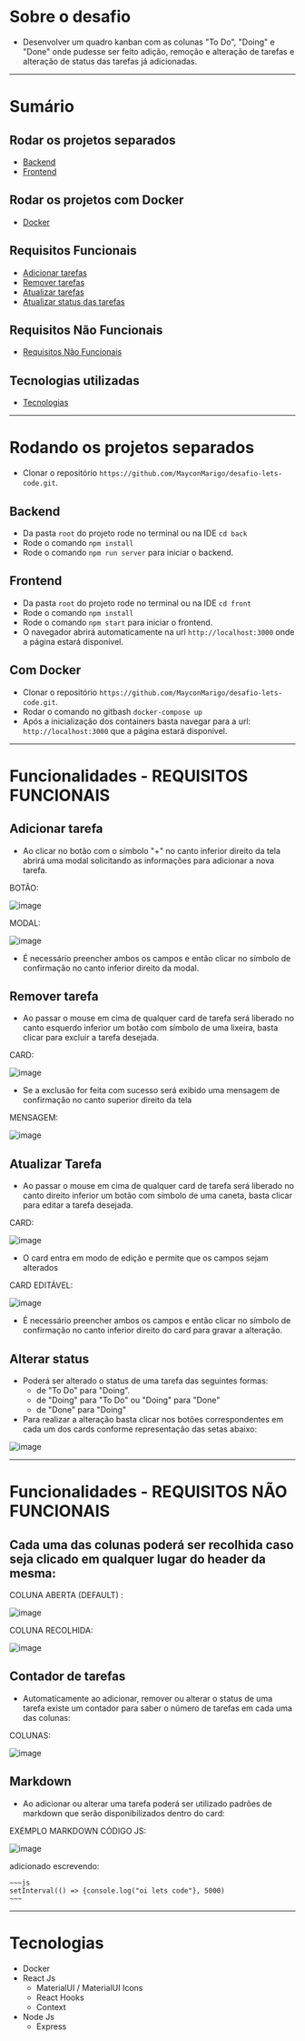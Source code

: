 # Sobre o desafio

* Desenvolver um quadro kanban com as colunas "To Do", "Doing" e "Done" onde pudesse ser feito adição, remoção e alteração de tarefas e alteração de status das tarefas já adicionadas. 

-----------------------------------------------------------------------------------

# Sumário

## Rodar os projetos separados

* <a href="#back">Backend</a><br/>
* <a href="#front">Frontend</a><br/>

## Rodar os projetos com Docker
* <a href="#docker"> Docker </a><br/>

## Requisitos Funcionais

* <a href="#add-task"> Adicionar tarefas </a><br/>
* <a href="#remove-task"> Remover tarefas </a><br/>
* <a href="#update-task"> Atualizar tarefas </a><br/>
* <a href="#update-task-status"> Atualizar status das tarefas </a><br/>

## Requisitos Não Funcionais

* <a href="#nfr">Requisitos Não Funcionais</a>

## Tecnologias utilizadas

* <a href="#tech">Tecnologias</a>

-----------------------------------------------------------------------------------

# Rodando os projetos separados
* Clonar o repositório ```https://github.com/MayconMarigo/desafio-lets-code.git```.

<div id="back"></div>

## Backend
* Da pasta ```root``` do projeto rode no terminal ou na IDE ```cd back```
* Rode o comando ```npm install```
* Rode o comando ```npm run server``` para iniciar o backend.

<div id="front"></div>

## Frontend
* Da pasta ```root``` do projeto rode no terminal ou na IDE ```cd front```
* Rode o comando ```npm install```
* Rode o comando ```npm start``` para iniciar o frontend.
* O navegador abrirá automaticamente na url ```http://localhost:3000``` onde a página estará disponível.

<div id="docker"></div>

## Com Docker

* Clonar o repositório ```https://github.com/MayconMarigo/desafio-lets-code.git```.
* Rodar o comando no gitbash ```docker-compose up```
* Após a inicialização dos containers basta navegar para a url: ```http://localhost:3000``` que a página estará disponível.

-----------------------------------------------------------------------------------

# Funcionalidades - REQUISITOS FUNCIONAIS

<div id="add-task"></div>

## Adicionar tarefa

* Ao clicar no botão com o símbolo "+" no canto inferior direito da tela abrirá uma modal solicitando as informações para adicionar a nova tarefa.

BOTÃO:

![image](https://user-images.githubusercontent.com/67290959/167441290-f3ce2171-4543-4b65-ab4d-049fe917d47f.png)

MODAL:

![image](https://user-images.githubusercontent.com/67290959/167440603-67a2cbae-ff4d-4beb-b048-be10e387367f.png)

* É necessário preencher ambos os campos e então clicar no símbolo de confirmação no canto inferior direito da modal.

<div id="remove-task"></div>

## Remover tarefa
* Ao passar o mouse em cima de qualquer card de tarefa será liberado no canto esquerdo inferior um botão com símbolo de uma lixeira, basta clicar para excluir a tarefa desejada.

CARD: 

![image](https://user-images.githubusercontent.com/67290959/167442875-a65938df-da45-4ce9-bf01-a18a46472c63.png)

* Se a exclusão for feita com sucesso será exibido uma mensagem de confirmação no canto superior direito da tela

MENSAGEM:

![image](https://user-images.githubusercontent.com/67290959/167441134-bf29eb8f-9a96-4685-80a0-033487691c3c.png)

<div id="update-task"></div>

## Atualizar Tarefa
* Ao passar o mouse em cima de qualquer card de tarefa será liberado no canto direito inferior um botão com símbolo de uma caneta, basta clicar para editar a tarefa desejada.

CARD:

![image](https://user-images.githubusercontent.com/67290959/167442569-81f27002-5d79-47a3-be6a-28b23c914316.png)

* O card entra em modo de edição e permite que os campos sejam alterados

CARD EDITÁVEL:

![image](https://user-images.githubusercontent.com/67290959/167443137-c7401b68-7461-4a08-9227-87d203353963.png)

* É necessário preencher ambos os campos e então clicar no símbolo de confirmação no canto inferior direito do card para gravar a alteração.

<div id="update-task-status"></div>

## Alterar status
* Poderá ser alterado o status de uma tarefa das seguintes formas:
    * de "To Do" para "Doing".
    * de "Doing" para "To Do" ou "Doing" para "Done"
    * de "Done" para "Doing"
* Para realizar a alteração basta clicar nos botões correspondentes em cada um dos cards conforme representação das setas abaixo:

![image](https://user-images.githubusercontent.com/67290959/167442205-b9877368-b8be-4414-a8f0-3d52daf02ad9.png)

<div id="nfr"></div>

-----------------------------------------------------------------------------------

# Funcionalidades - REQUISITOS NÃO FUNCIONAIS

## Cada uma das colunas poderá ser recolhida caso seja clicado em qualquer lugar do header da mesma:

COLUNA ABERTA (DEFAULT) : 

![image](https://user-images.githubusercontent.com/67290959/167444058-37468beb-e3a3-47f1-b3f8-44903b6e76c8.png)

COLUNA RECOLHIDA:

![image](https://user-images.githubusercontent.com/67290959/167444130-30d0c603-a560-4ba3-8528-6f06edfa70b5.png)

## Contador de tarefas

* Automaticamente ao adicionar, remover ou alterar o status de uma tarefa existe um contador para saber o número de tarefas em cada uma das colunas:

COLUNAS:

![image](https://user-images.githubusercontent.com/67290959/167444603-f89f1987-f317-4995-b8f4-0d18604b65a2.png)

## Markdown

* Ao adicionar ou alterar uma tarefa poderá ser utilizado padrões de markdown que serão disponibilizados dentro do card:

EXEMPLO MARKDOWN CÓDIGO JS:

![image](https://user-images.githubusercontent.com/67290959/167445449-ec68a6a3-2521-427e-ab13-a445d582af35.png)

adicionado escrevendo:

```
~~~js
setInterval(() => {console.log("oi lets code"}, 5000)
~~~
```

<div id="tech"></div>

-----------------------------------------------------------------------------------

# Tecnologias

* Docker
* React Js
    * MaterialUI / MaterialUI Icons
    * React Hooks
    * Context
* Node Js
    * Express

